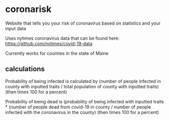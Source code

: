 # coronarisk
Website that tells you your risk of coronavirus based on statistics and your input data

Uses nytimes coronavirus data that can be found here: https://github.com/nytimes/covid-19-data

Currently works for counties in the state of Maine

## calculations
Probability of being infected is calculated by (number of people infected in county with inputted traits / total population of county with inputted traits) (then times 100 for a percent)

Probability of being dead is (probability of being infected with inputted traits * (number of people dead from covid-19 in county / number of people infected with the coronavirus in the county) (then times 100 for a percent)
